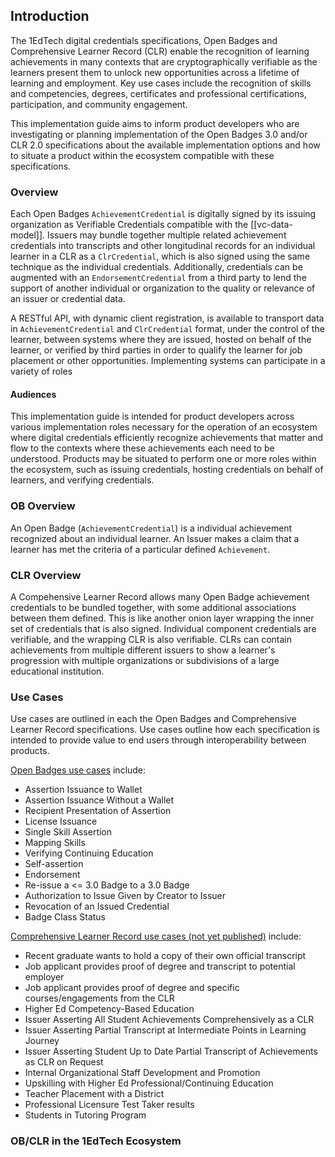 ## Introduction

The 1EdTech digital credentials specifications, Open Badges and Comprehensive
Learner Record (CLR) enable the recognition of learning achievements in many
contexts that are cryptographically verifiable as the learners present them to
unlock new opportunities across a lifetime of learning and employment. Key use
cases include the recognition of skills and competencies, degrees, certificates
and professional certifications, participation, and community engagement.

This implementation guide aims to inform product developers who are
investigating or planning implementation of the Open Badges 3.0 and/or CLR 2.0
specifications about the available implementation options and how to situate a
product within the ecosystem compatible with these specifications.

### Overview

Each Open Badges `AchievementCredential` is digitally signed by its issuing
organization as Verifiable Credentials compatible with the [[vc-data-model]].
Issuers may bundle together multiple related achievement credentials into
transcripts and other longitudinal records for an individual learner in a CLR as
a `ClrCredential`, which is also signed using the same technique as the
individual credentials. Additionally, credentials can be augmented with an
`EndorsementCredential` from a third party to lend the support of another
individual or organization to the quality or relevance of an issuer or
credential data.

A RESTful API, with dynamic client registration, is available to transport data
in `AchievementCredential` and `ClrCredential` format, under the control of the
learner, between systems where they are issued, hosted on behalf of the learner,
or verified by third parties in order to qualify the learner for job placement
or other opportunities. Implementing systems can participate in a variety of
roles

#### Audiences

This implementation guide is intended for product developers across various
implementation roles necessary for the operation of an ecosystem where digital
credentials efficiently recognize achievements that matter and flow to the
contexts where these achievements each need to be understood. Products may be
situated to perform one or more roles within the ecosystem, such as issuing
credentials, hosting credentials on behalf of learners, and verifying
credentials.

### OB Overview

An Open Badge (`AchievementCredential`) is a individual achievement recognized
about an individual learner. An Issuer makes a claim that a learner has met the
criteria of a particular defined `Achievement`.

### CLR Overview

A Compehensive Learner Record allows many Open Badge achievement credentials to
be bundled together, with some additional associations between them defined.
This is like another onion layer wrapping the inner set of credentials that is
also signed. Individual component credentials are verifiable, and the wrapping
CLR is also verifiable. CLRs can contain achievements from multiple different
issuers to show a learner's progression with multiple organizations or
subdivisions of a large educational institution.

### Use Cases

Use cases are outlined in each the Open Badges and Comprehensive Learner Record
specifications. Use cases outline how each specification is intended to provide
value to end users through interoperability between products.

[Open Badges use cases](https://1edtech.github.io/openbadges-specification/ob_v3p0.html#use-cases)
include:

-   Assertion Issuance to Wallet
-   Assertion Issuance Without a Wallet
-   Recipient Presentation of Assertion
-   License Issuance
-   Single Skill Assertion
-   Mapping Skills
-   Verifying Continuing Education
-   Self-assertion
-   Endorsement
-   Re-issue a <= 3.0 Badge to a 3.0 Badge
-   Authorization to Issue Given by Creator to Issuer
-   Revocation of an Issued Credential
-   Badge Class Status

[Comprehensive Learner Record use cases (not yet published)](https://github.com/1EdTech/ComprehensiveLearnerRecord/blob/develop/clr_v2p0/usecases.md)
include:

-   Recent graduate wants to hold a copy of their own official transcript
-   Job applicant provides proof of degree and transcript to potential employer
-   Job applicant provides proof of degree and specific courses/engagements from
    the CLR
-   Higher Ed Competency-Based Education
-   Issuer Asserting All Student Achievements Comprehensively as a CLR
-   Issuer Asserting Partial Transcript at Intermediate Points in Learning
    Journey
-   Issuer Asserting Student Up to Date Partial Transcript of Achievements as
    CLR on Request
-   Internal Organizational Staff Development and Promotion
-   Upskilling with Higher Ed Professional/Continuing Education
-   Teacher Placement with a District
-   Professional Licensure Test Taker results
-   Students in Tutoring Program

### OB/CLR in the 1EdTech Ecosystem
